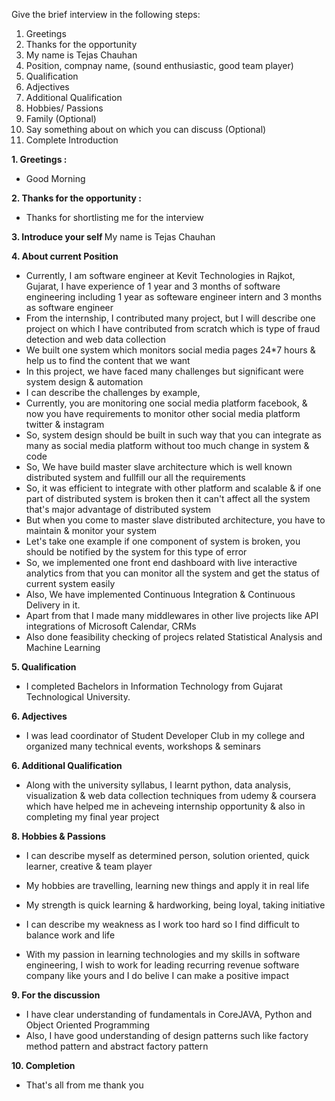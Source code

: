 Give the brief interview in the following steps:

1. Greetings
2. Thanks for the opportunity
3. My name is Tejas Chauhan
4. Position, compnay name,  (sound enthusiastic, good team player)
5. Qualification
6. Adjectives
7. Additional Qualification
8. Hobbies/ Passions
9. Family (Optional)
10. Say something about on which you can discuss (Optional)
11. Complete Introduction

<b>1. Greetings :</b> 
* Good Morning

<b>2. Thanks for the opportunity : </b>  
* Thanks for shortlisting me for the interview

<b>3. Introduce your self </b>
My name is Tejas Chauhan

<b>4. About current Position </b>
* Currently, I am software engineer at Kevit Technologies in Rajkot, Gujarat, I have experience of 1 year and 3 months of software engineering including 1 year as softeware engineer intern and 3 months as software engineer
* From the internship, I contributed many project, but I will describe one project on which I have contributed from scratch which is type of fraud detection and web data collection
* We built one system which monitors social media pages 24*7 hours & help us to find the content that we want
* In this project, we have faced many challenges but significant were system design & automation
* I can describe the challenges by example, 
* Currently, you are monitoring  one social media platform facebook,
& now you have requirements to monitor other social media platform twitter & instagram
* So, system design should be built in such way that you can integrate as many as social media platform without too much change in system & code
* So, We have build master slave architecture which is well known distributed system and fullfill our all the requirements
* So, it was efficient to integrate with other platform and scalable & if one part of distributed system is broken then it can't affect all the system that's major advantage of distributed system
* But when you come to master slave distributed architecture, you have to maintain & monitor your system
* Let's take one example if one component of system is broken, you should be notified by the system for this type of error
* So, we implemented one front end dashboard with live interactive analytics from that you can monitor all the system and get the status of current system easily
* Also, We have implemented Continuous Integration & Continuous Delivery in it.
* Apart from that I made many middlewares in other live projects like API integrations of Microsoft Calendar, CRMs
* Also done feasibility checking of projecs related Statistical Analysis and Machine Learning

<b>5. Qualification</b>   
* I completed Bachelors in Information Technology from  Gujarat Technological University.

<b>6. Adjectives </b>
* I was lead coordinator of Student Developer Club in my college and organized many technical events, workshops & seminars

<b>6. Additional Qualification</b>
* Along with the university syllabus, I learnt python, data analysis, visualization & web data collection techniques from udemy & coursera which have helped me in acheveing internship opportunity & also in completing my final year project


<b>8. Hobbies & Passions </b>
* I can describe myself as determined person, solution oriented, quick learner, creative & team player
* My hobbies are travelling, learning new things and apply it in real life
* My strength is quick learning & hardworking, being loyal, taking initiative
* I can describe my weakness as I work too hard so I find difficult to balance work and life

* With my passion in learning technologies and my skills in software engineering, I wish to work for leading recurring revenue software company like yours and I do belive I can make a positive impact

<b>9. For the discussion </b>
* I have clear understanding of fundamentals in CoreJAVA, Python and Object Oriented Programming
* Also, I have good understanding of design patterns such like factory  method pattern and abstract factory pattern

<b>10. Completion </b>
* That's all from me thank you